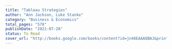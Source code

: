 ```yaml
---
title: "Tableau Strategies"
author: "Ann Jackson, Luke Stanke"
category: "Business & Economics"
total_pages: "578"
publishDate: "2021-07-28"
status: To Read
cover_url: "http://books.google.com/books/content?id=jn46EAAAQBAJ&printsec=frontcover&img=1&zoom=1&edge=curl&source=gbs_api"
---
```

